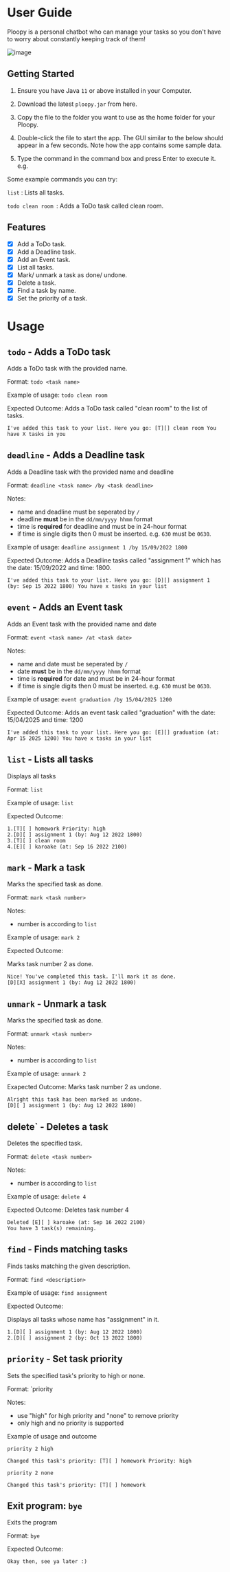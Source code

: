 # User Guide
Ploopy is a personal chatbot who can manage your tasks so you don't have to worry about
constantly keeping track of them!

![image](https://user-images.githubusercontent.com/97420952/189854100-433189ce-8b31-40df-a333-1e578ebb96ec.png)


## Getting Started

1. Ensure you have Java `11` or above installed in your Computer.

2. Download the latest `ploopy.jar` from here.

3. Copy the file to the folder you want to use as the home folder for your Ploopy.

4. Double-click the file to start the app. The GUI similar to the below should appear in a few seconds. Note how the app contains some sample data.

5. Type the command in the command box and press Enter to execute it. e.g. 

Some example commands you can try:

`list` : Lists all tasks.

`todo clean room `: Adds a ToDo task called clean room.

## Features
- [x] Add a ToDo task.
- [x] Add a Deadline task.
- [x] Add an Event task.
- [x] List all tasks.
- [x] Mark/ unmark a task as done/ undone.
- [x] Delete a task.
- [x] Find a task by name.
- [x] Set the priority of a task.

# Usage

## `todo` - Adds a ToDo task
Adds a ToDo task with the provided name.

Format: `todo <task name>`

Example of usage: 
`todo clean room`

Expected Outcome: 
Adds a ToDo task called "clean room" to the list of tasks.

```
I've added this task to your list. Here you go: [T][] clean room You have X tasks in you
```

## `deadline` - Adds a Deadline task
Adds a Deadline task with the provided name and deadline

Format: `deadline <task name> /by <task deadline>`

Notes:

- name and deadline must be seperated by `/`
- deadline **must** be in the `dd/mm/yyyy hhmm` format
- time is **required** for deadline and must be in 24-hour format
- if time is single digits then 0 must be inserted. e.g. `630` must be `0630`.

Example of usage:
`deadline assignment 1 /by 15/09/2022 1800`

Expected Outcome: 
Adds a Deadline tasks called "assignment 1" which has the date: 15/09/2022 and time: 1800.

```
I've added this task to your list. Here you go: [D][] assignment 1 (by: Sep 15 2022 1800) You have x tasks in your list
```

##  `event` - Adds an Event task
Adds an Event task with the provided name and date

Format: `event <task name> /at <task date>`

Notes:
- name and date must be seperated by `/`
- date **must** be in the `dd/mm/yyyy hhmm` format
- time is **required** for date and must be in 24-hour format
- if time is single digits then 0 must be inserted. e.g. `630` must be `0630`.

Example of usage:
`event graduation /by 15/04/2025 1200`

Expected Outcome:
Adds an event task called "graduation" with the date: 15/04/2025 and time: 1200

```
I've added this task to your list. Here you go: [E][] graduation (at: Apr 15 2025 1200) You have x tasks in your list
```

## `list` - Lists all tasks 
Displays all tasks

Format: `list`

Example of usage:
`list`

Expected Outcome:

```
1.[T][ ] homework Priority: high
2.[D][ ] assignment 1 (by: Aug 12 2022 1800)
3.[T][ ] clean room
4.[E][ ] karoake (at: Sep 16 2022 2100)
```

## `mark` - Mark a task
Marks the specified task as done.

Format: `mark <task number>`


Notes:
- number is according to `list`

Example of usage:
`mark 2`

Expected Outcome:

Marks task number 2 as done.

```
Nice! You've completed this task. I'll mark it as done.
[D][X] assignment 1 (by: Aug 12 2022 1800)
```

##  `unmark` - Unmark a task
Marks the specified task as done.

Format: `unmark <task number>`

Notes:
- number is according to `list`

Example of usage:
`unmark 2`

Exapected Outcome:
Marks task number 2 as undone.

```
Alright this task has been marked as undone.
[D][ ] assignment 1 (by: Aug 12 2022 1800)
```

## delete` - Deletes a task
Deletes the specified task.

Format: `delete <task number>`

Notes:
- number is according to `list`

Example of usage:
`delete 4`

Expected Outcome:
Deletes task number 4

```
Deleted [E][ ] karoake (at: Sep 16 2022 2100)
You have 3 task(s) remaining.
```

##  `find` - Finds matching tasks

Finds tasks matching the given description.

Format: `find <description>`

Example of usage:
`find assignment`

Expected Outcome:

Displays all tasks whose name has "assignment" in it.

```
1.[D][ ] assignment 1 (by: Aug 12 2022 1800)
2.[D][ ] assignment 2 (by: Oct 13 2022 1800)
```

##  `priority` - Set task priority
Sets the specified task's priority to high or none.

Format: `priority <task number> <priority to set to>

Notes:
- use "high" for high priority and "none" to remove priority
- only high and no priority is supported


Example of usage and outcome

`priority 2 high`

```
Changed this task's priority: [T][ ] homework Priority: high
```

`priority 2 none`

```
Changed this task's priority: [T][ ] homework
```

## Exit program: `bye`
Exits the program

Format: `bye`

Expected Outcome:

```
Okay then, see ya later :)
```
